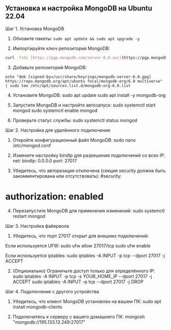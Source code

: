 ﻿## Установка и настройка MongoDB на Ubuntu 22.04

Шаг 1. Установка MongoDB

1.  Обновите пакеты:
```sudo apt update && sudo apt upgrade -y```
    
2.  Импортируйте ключ репозитория MongoDB: 
``` bash
curl -fsSL [https://pgp.mongodb.com/server-6.0.asc](https://pgp.mongodb.com/server-6.0.asc) | sudo gpg --dearmor -o /usr/share/keyrings/mongodb-server-6.0.gpg
```
    
3.  Добавьте репозиторий MongoDB: 
```
echo "deb [signed-by=/usr/share/keyrings/mongodb-server-6.0.gpg] https://repo.mongodb.org/apt/ubuntu focal/mongodb-org/6.0 multiverse" | sudo tee /etc/apt/sources.list.d/mongodb-org-6.0.list
```
    
4.  Установите MongoDB: sudo apt update sudo apt install -y mongodb-org
    
5.  Запустите MongoDB и настройте автозапуск: sudo systemctl start mongod sudo systemctl enable mongod
    
6.  Проверьте статус службы: sudo systemctl status mongod
    

Шаг 2. Настройка для удалённого подключения

1.  Откройте конфигурационный файл MongoDB: sudo nano /etc/mongod.conf
    
2.  Измените настройку bindIp для разрешения подключений со всех IP: net: bindIp: 0.0.0.0 port: 27017
    
3.  Убедитесь, что авторизация отключена (секция security должна быть закомментирована или отсутствовать): #security:
    

# authorization: enabled

4.  Перезапустите MongoDB для применения изменений: sudo systemctl restart mongod

Шаг 3. Настройка файервола

1.  Убедитесь, что порт 27017 открыт для внешних подключений:

Если используется UFW: sudo ufw allow 27017/tcp sudo ufw enable

Если используется iptables: sudo iptables -A INPUT -p tcp --dport 27017 -j ACCEPT

2.  (Опционально) Ограничьте доступ только для определённого IP: sudo iptables -A INPUT -p tcp -s YOUR_HOME_IP --dport 27017 -j ACCEPT sudo iptables -A INPUT -p tcp --dport 27017 -j DROP

Шаг 4. Подключение с другого устройства

1.  Убедитесь, что клиент MongoDB установлен на вашем ПК: sudo apt install mongodb-clients
    
2.  Подключитесь к серверу с вашего домашнего ПК: mongosh "mongodb://195.133.13.249:27017"
